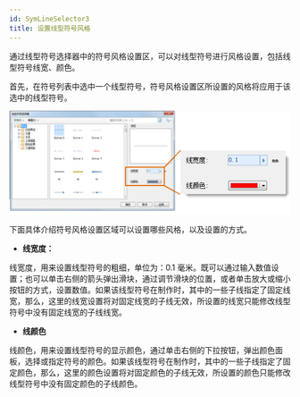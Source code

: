 ```yaml
---
id: SymLineSelector3
title: 设置线型符号风格
---
```

通过线型符号选择器中的符号风格设置区，可以对线型符号进行风格设置，包括线型符号线宽、颜色。

首先，在符号列表中选中一个线型符号，符号风格设置区所设置的风格将应用于该选中的线型符号。

![](img/SymLineSelector3t1.png)  

下面具体介绍符号风格设置区域可以设置哪些风格，以及设置的方式。

* **线宽度：**

线宽度，用来设置线型符号的粗细，单位为：0.1
毫米。既可以通过输入数值设置；也可以单击右侧的箭头弹出滑块，通过调节滑块的位置，或者单击放大或缩小按钮的方式，设置数值。如果该线型符号在制作时，其中的一些子线指定了固定线宽，那么，这里的线宽设置将对固定线宽的子线无效，所设置的线宽只能修改线型符号中没有固定线宽的子线线宽。

* **线颜色**

线颜色，用来设置线型符号的显示颜色，通过单击右侧的下拉按钮，弹出颜色面板，选择或指定符号的颜色。如果该线型符号在制作时，其中的一些子线指定了固定颜色，那么，这里的颜色设置将对固定颜色的子线无效，所设置的颜色只能修改线型符号中没有固定颜色的子线颜色。
